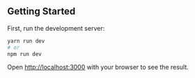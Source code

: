 ## Getting Started

First, run the development server:

```bash
yarn run dev
# or
npm run dev
```

Open [http://localhost:3000](http://localhost:3000) with your browser to see the result.
